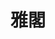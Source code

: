 ---
title: "雅閣"
description: "雅閣"
layout: shop
keywords:
  - 美食競賽
  - 台灣美食
  - 美食精選
datePublished: "2025-06-30"
dateModified: "2025-07-06"
city: "台北市"
district: "松山區"
address: "台北市松山區敦化北路158號"
phone: "0227156788"
geo: "25.05555317864661, 121.5483278588551"
google_map: "https://maps.app.goo.gl/jjqFTTTLoUfN5Ubi7"
footinder: "https://footinder.com.tw/%E5%8F%B0%E5%8C%97%E5%B8%82%E6%9D%BE%E5%B1%B1%E5%8D%80/13143/"
official: "https://www.mandarinoriental.com/en/taipei/songshan/dine/ya-ge"
award:
  - name: "500盤"
    year: "2024"
    entries:
      - dishes:
          - "金魚帶子餃、黑松露蟹肉蘿蔔絲酥、鮑魚鹹水餃"
          - "澎湖龍蝦鼓汁蒸"

---